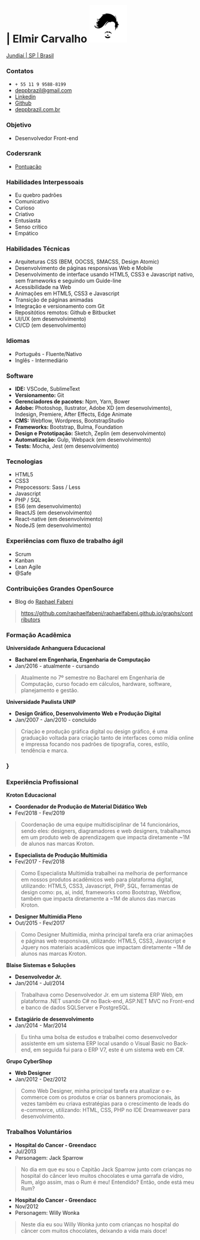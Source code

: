 # | Elmir Carvalho [![brand](assets/brand.jpg)](https://github.com/deppbrazil/cv) #
[Jundiaí | SP | Brasil](https://www.google.com.br/maps/place/Jundia%C3%AD,+SP/@-23.1896366,-47.1868625,11z/data=!3m1!4b1!4m5!3m4!1s0x94cf24293cc00531:0xf686a1c1163c6bbb!8m2!3d-23.1857076!4d-46.8978057)

### Contatos ### 
* `+ 55 11 9 9588-8199`
* deppbrazil@gmail.com 
* [Linkedin](https://www.linkedin.com/in/deppbrazil/)
* [Github](https://github.com/deppbrazil)
* [deppbrazil.com.br](https://www.deppbrazil.com)

### Objetivo ###
* Desenvolvedor Front-end

### Codersrank ### 
* [Pontuação](https://profile.codersrank.io/user/deppbrazil)

### Habilidades Interpessoais ###
* Eu quebro padrões
* Comunicativo 
* Curioso
* Criativo
* Entusiasta
* Senso crítico
* Empático

### Habilidades Técnicas ###
* Arquiteturas CSS (BEM, OOCSS, SMACSS, Design Atomic)
* Desenvolvimento de páginas responsivas Web e Mobile
* Desenvolvimento de interface usando HTML5, CSS3 e Javascript nativo, sem frameworks e seguindo um Guide-line 
* Acessibilidade na Web
* Animações em HTML5, CSS3 e Javascript
* Transição de páginas animadas
* Integração e versionamento com Git
* Repositótios remotos: Github e Bitbucket
* UI/UX (em desenvolvimento)
* CI/CD (em desenvolvimento)

### Idiomas ### 
* Português - Fluente/Nativo
* Inglês - Intermediário

### Software ###
* **IDE:** VSCode, SublimeText
* **Versionamento:** Git
* **Gerenciadores de pacotes:** Npm, Yarn, Bower
* **Adobe:** Photoshop, Ilustrator, Adobe XD (em desenvolvimento), Indesign, Premiere, After Effects, Edge Animate 
* **CMS:** Webflow, Wordpress, BootstrapStudio
* **Frameworks:** Bootstrap, Bulma, Foundation
* **Design e Prototipação:** Sketch, Zeplin (em desenvolvimento)
* **Automatização:** Gulp, Webpack (em desenvolvimento)
* **Tests:** Mocha, Jest (em desenvolvimento)


### Tecnologias ###
* HTML5
* CSS3
* Prepocessors: Sass / Less
* Javascript
* PHP / SQL
* ES6 (em desenvolvimento) 
* ReactJS (em desenvolvimento) 
* React-native (em desenvolvimento)
* NodeJS (em desenvolvimento)

### Experiências com fluxo de trabalho ágil ### 
* Scrum
* Kanban
* Lean Agile
* @Safe

### Contribuições Grandes OpenSource ###
* Blog do [Raphael Fabeni](https://github.com/raphaelfabeni)
> https://github.com/raphaelfabeni/raphaelfabeni.github.io/graphs/contributors

### Formação Acadêmica ###
**Universidade Anhanguera Educacional**
* **Bacharel em Engenharia, Engenharia de Computação**
* Jan/2016 - atualmente - cursando 
> Atualmente no 7º semestre no Bacharel em Engenharia de Computação, curso focado em cálculos, hardware, software, planejamento e gestão.

**Universidade Paulista UNIP**
* **Design Gráfico, Desenvolvimento Web e Produção Digital**
* Jan/2007 - Jan/2010 - concluído 
> Criação e produção gráfica digital ou design gráfico, é uma graduação voltada para criação tanto de interfaces como mídia online e impressa focando nos padrões de tipografia, cores, estilo, tendência e marca. 
### } ###

### Experiência Profissional ###
**Kroton Educacional**
* **Coordenador de Produção de Material Didático Web**
* Fev/2018 - Fev/2019
> Coordenação de uma equipe multidisciplinar de 14 funcionários, sendo eles: designers, diagramadores e web designers, trabalhamos em um produto web de aprendizagem que impacta diretamente ~1M de alunos nas marcas Kroton.

* **Especialista de Produção Multimídia**
* Fev/2017 - Fev/2018
> Como Especialista Multimídia trabalhei na melhoria de performance em nossos produtos acadêmicos web para plataforma digital, utilizando: HTML5, CSS3, Javascript, PHP, SQL, ferramentas de design como: ps, ai, indd, frameworks como Bootstrap, Webflow, também que impacta diretamente a ~1M de alunos das marcas Kroton.

* **Designer Multimídia Pleno**
* Out/2015 - Fev/2017
> Como Designer Multimídia, minha principal tarefa era criar animações e páginas web responsivas, utilizando: HTML5, CSS3, Javascript e Jquery nos materiais acadêmicos que impactam diretamente ~1M de alunos nas marcas Kroton.

**Blaise Sistemas e Soluções**
* **Desenvolvedor Jr.**
* Jan/2014 - Jul/2014
> Trabalhava como Desenvolvedor Jr. em um sistema ERP Web, em plataforma .NET usando C# no Back-end, ASP.NET MVC no Front-end e banco de dados SQLServer e PostgreSQL.

* **Estagiário de desenvolvimento**
* Jan/2014 - Mar/2014
> Eu tinha uma bolsa de estudos e trabalhei como desenvolvedor assistente em um sistema ERP local usando o Visual Basic no Back-end, em seguida fui para o ERP V7, este é um sistema web em C#.

**Grupo CyberShop**
* **Web Designer**
* Jan/2012 - Dez/2012
> Como Web Designer, minha principal tarefa era atualizar o e-commerce com os produtos e criar os banners promocionais, às vezes também eu criava estratégias para o crescimento de leads do e-commerce, utilizando: HTML, CSS, PHP no IDE Dreamweaver para desenvolvimento.

### Trabalhos Voluntários ###
* **Hospital do Cancer - Greendacc**
* Jul/2013
* Personagem: Jack Sparrow
> No dia em que eu sou o Capitão Jack Sparrow junto com crianças no hospital do câncer levo muitos chocolates e uma garrafa de vidro, Rum, algo assim, mas o Rum é meu! Entendido? Então, onde está meu Rum?

* **Hospital do Cancer - Greendacc**
* Nov/2012
* Personagem: Willy Wonka
> Neste dia eu sou Willy Wonka junto com crianças no hospital do câncer com muitos chocolates, deixando a vida mais doce!